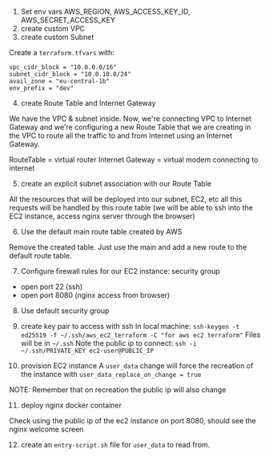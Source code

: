 1. Set env vars AWS_REGION, AWS_ACCESS_KEY_ID, AWS_SECRET_ACCESS_KEY
2. create custom VPC
3. create custom Subnet

Create a `terraform.tfvars` with:

```
vpc_cidr_block = "10.0.0.0/16"
subnet_cidr_block = "10.0.10.0/24"
avail_zone = "eu-central-1b"
env_prefix = "dev"
```

4. create Route Table and Internet Gateway

We have the VPC & subnet inside. Now, we're connecting VPC to Internet Gateway and we're configuring a new Route Table that we are creating in the VPC to route all the traffic to and from Internet using an Internet Gateway.

RouteTable = virtual router
Internet Gateway = virtual modem connecting to internet

5. create an explicit subnet association with our Route Table

All the resources that will be deployed into our subnet, EC2, etc all this requests will be handled by this route table (we will be able to ssh into the EC2 instance, access nginx server through the browser)

6. Use the default main route table created by AWS

Remove the created table. Just use the main and add a new route to the default route table.

7. Configure firewall rules for our EC2 instance: security group

- open port 22 (ssh)
- open port 8080 (nginx access from browser)

8. Use default security group

9. create key pair to access with ssh
   In local machine: `ssh-keygen -t ed25519 -f ~/.ssh/aws_ec2_terraform -C "for aws ec2 terraform"`
   Files will be in `~/.ssh`
   Note the public ip to connect: `ssh -i ~/.ssh/PRIVATE_KEY ec2-user@PUBLIC_IP`

10. provision EC2 instance
    A `user_data` change will force the recreation of the instance with `user_data_replace_on_change = true`

NOTE: Remember that on recreation the public ip will also change

11. deploy nginx docker container

Check using the public ip of the ec2 instance on port 8080, should see the nginx welcome screen

12. create an `entry-script.sh` file for `user_data` to read from.
